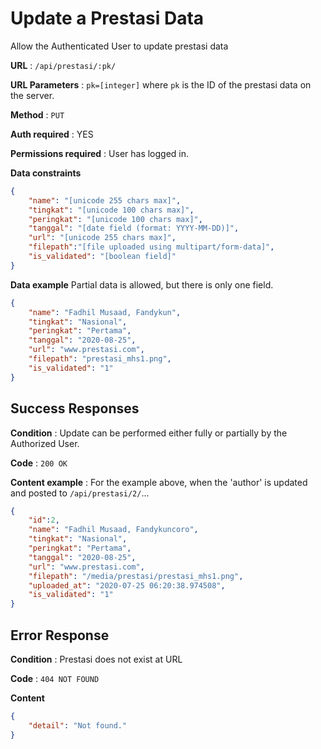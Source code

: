 # Update a Prestasi Data

Allow the Authenticated User to update prestasi data

**URL** : `/api/prestasi/:pk/`

**URL Parameters** : `pk=[integer]` where `pk` is the ID of the prestasi data on the
server.

**Method** : `PUT`

**Auth required** : YES

**Permissions required** : User has logged in.

**Data constraints**

```json
{
    "name": "[unicode 255 chars max]",
    "tingkat": "[unicode 100 chars max]",
    "peringkat": "[unicode 100 chars max]",
    "tanggal": "[date field (format: YYYY-MM-DD)]",
    "url": "[unicode 255 chars max]",
    "filepath":"[file uploaded using multipart/form-data]",
    "is_validated": "[boolean field]"
}
```

**Data example** Partial data is allowed, but there is only one field.

```json
{
    "name": "Fadhil Musaad, Fandykun",
    "tingkat": "Nasional",
    "peringkat": "Pertama",
    "tanggal": "2020-08-25",
    "url": "www.prestasi.com",
    "filepath": "prestasi_mhs1.png",
    "is_validated": "1"
}
```

## Success Responses

**Condition** : Update can be performed either fully or partially by the Authorized User.

**Code** : `200 OK`

**Content example** : For the example above, when the 'author' is updated and
posted to `/api/prestasi/2/`...

```json
{
    "id":2,
    "name": "Fadhil Musaad, Fandykuncoro",
    "tingkat": "Nasional",
    "peringkat": "Pertama",
    "tanggal": "2020-08-25",
    "url": "www.prestasi.com",
    "filepath": "/media/prestasi/prestasi_mhs1.png",
    "uploaded_at": "2020-07-25 06:20:38.974508",
    "is_validated": "1"
}
```

## Error Response

**Condition** : Prestasi does not exist at URL

**Code** : `404 NOT FOUND`

**Content**
```json
{
    "detail": "Not found."
}
```

<!-- ### Or

**Condition** : Authorized User is not Owner of Account at URL.

**Code** : `403 FORBIDDEN`

**Content** : `{}` -->

<!-- ## Notes -->
